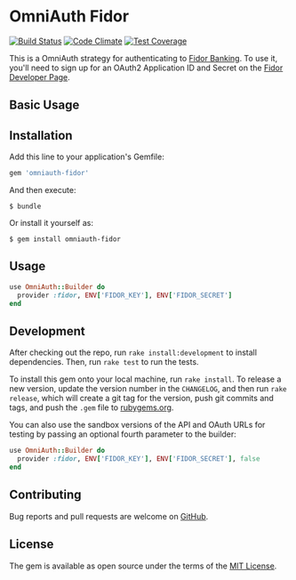 # OmniAuth Fidor

[![Build Status](https://travis-ci.org/sgerrand/omniauth-fidor.svg?branch=master)](https://travis-ci.org/sgerrand/omniauth-fidor)
[![Code Climate](https://codeclimate.com/github/sgerrand/omniauth-fidor/badges/gpa.svg)](https://codeclimate.com/github/sgerrand/omniauth-fidor)
[![Test Coverage](https://codeclimate.com/github/sgerrand/omniauth-fidor/badges/coverage.svg)](https://codeclimate.com/github/sgerrand/omniauth-fidor/coverage)

This is a OmniAuth strategy for authenticating to [Fidor
Banking][fidor-banking]. To use it, you'll need to sign up for an OAuth2
Application ID and Secret on the [Fidor Developer Page][fidor-developers].

[fidor-banking]: https://www.fidor.de/
[fidor-developers]: https://developer.fidor.de/

## Basic Usage

## Installation

Add this line to your application's Gemfile:

```ruby
gem 'omniauth-fidor'
```

And then execute:

    $ bundle

Or install it yourself as:

    $ gem install omniauth-fidor

## Usage

```ruby
use OmniAuth::Builder do
  provider :fidor, ENV['FIDOR_KEY'], ENV['FIDOR_SECRET']
end
```

## Development

After checking out the repo, run `rake install:development` to install
dependencies. Then, run `rake test` to run the tests.

To install this gem onto your local machine, run `rake install`. To release a
new version, update the version number in the `CHANGELOG`, and then run `rake
release`, which will create a git tag for the version, push git commits and
tags, and push the `.gem` file to [rubygems.org](https://rubygems.org).

You can also use the sandbox versions of the API and OAuth URLs for testing by
passing an optional fourth parameter to the builder:

```ruby
use OmniAuth::Builder do
  provider :fidor, ENV['FIDOR_KEY'], ENV['FIDOR_SECRET'], false
end
```

## Contributing

Bug reports and pull requests are welcome on [GitHub](https://github.com/sgerrand/omniauth-fidor).

## License

The gem is available as open source under the terms of the [MIT License](http://opensource.org/licenses/MIT).
